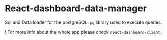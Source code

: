# React-dashboard-data-manager

Sql and Data loader for the postgreSQL. `pg` library used to execute queries.

! For more info about the whole app please check `react-dashboard-client`.
